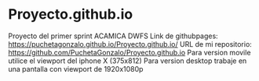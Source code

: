 # Proyecto.github.io
Proyecto del primer sprint ACAMICA DWFS
Link de githubpages: https://puchetagonzalo.github.io/Proyecto.github.io/
URL de mi repositorio: https://github.com/PuchetaGonzalo/Proyecto.github.io
Para version movile utilice el viewport del iphone X (375x812)
Para version desktop trabaje en una pantalla con viewport de 1920x1080p
